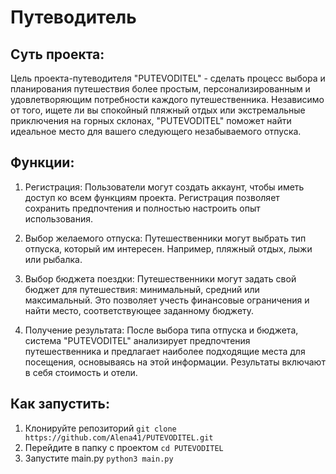 # Путеводитель
## Суть проекта:
Цель проекта-путеводителя "PUTEVODITEL" - сделать процесс выбора и планирования путешествия более простым, персонализированным и удовлетворяющим потребности каждого путешественника. Независимо от того, ищете ли вы спокойный пляжный отдых или экстремальные приключения на горных склонах, "PUTEVODITEL" поможет найти идеальное место для вашего следующего незабываемого отпуска.
## Функции:
1. Регистрация:
Пользователи могут создать аккаунт, чтобы иметь доступ ко всем функциям проекта. Регистрация позволяет сохранить предпочтения и полностью настроить опыт использования.

2. Выбор желаемого отпуска:
Путешественники могут выбрать тип отпуска, который им интересен. Например, пляжный отдых, лыжи или рыбалка.

3. Выбор бюджета поездки:
Путешественники могут задать свой бюджет для путешествия: минимальный, средний или максимальный. Это позволяет учесть финансовые ограничения и найти место, соответствующее заданному бюджету.

4. Получение результата:
После выбора типа отпуска и бюджета, система "PUTEVODITEL" анализирует предпочтения путешественника и предлагает наиболее подходящие места для посещения, основываясь на этой информации. Результаты включают в себя стоимость и отели.

## Как запустить:
1. Клонируйте репозиторий `git clone https://github.com/Alena41/PUTEVODITEL.git`
2. Перейдите в папку с проектом `cd PUTEVODITEL`
3. Запустите main.py `python3 main.py`
